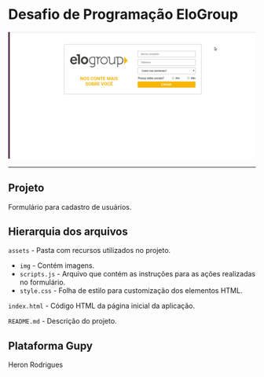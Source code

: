 # Desafio de Programação EloGroup

![EloGroupGif](assets/img/EloGroupGif.gif)

---

## Projeto

Formulário para cadastro de usuários. 

## Hierarquia dos arquivos

`assets` - Pasta com recursos utilizados no projeto.
- `img` - Contém imagens.
- `scripts.js` - Arquivo que contém as instruções para as ações realizadas no formulário.
- `style.css` - Folha de estilo para customização dos elementos HTML.

`index.html` - Código HTML da página inicial da aplicação.

`README.md` - Descrição do projeto.

## Plataforma Gupy

Heron Rodrigues